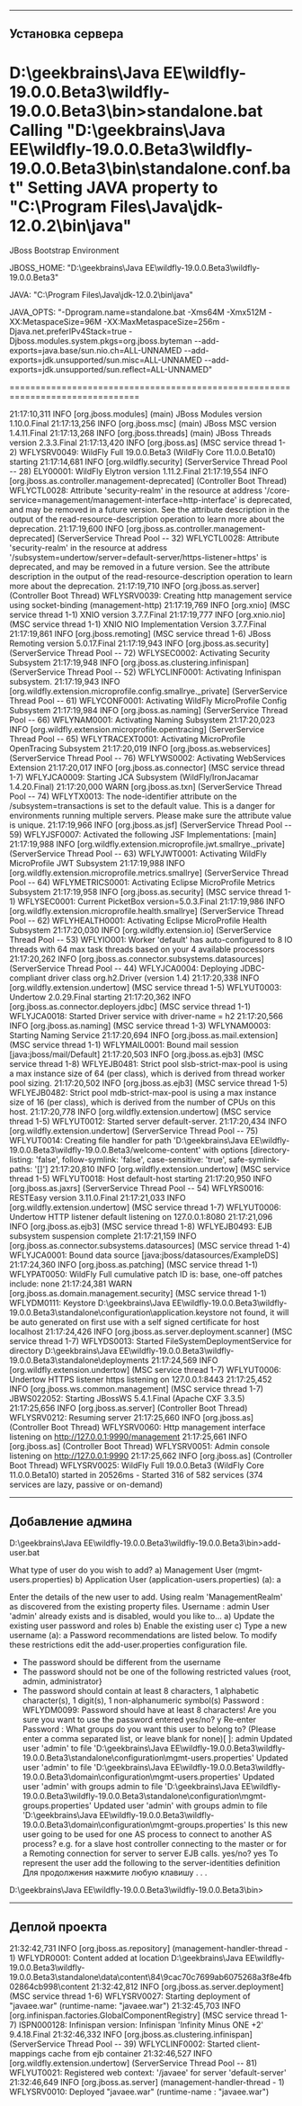 ------------------
Установка сервера
------------------

D:\geekbrains\Java EE\wildfly-19.0.0.Beta3\wildfly-19.0.0.Beta3\bin>standalone.bat
Calling "D:\geekbrains\Java EE\wildfly-19.0.0.Beta3\wildfly-19.0.0.Beta3\bin\standalone.conf.bat"
Setting JAVA property to "C:\Program Files\Java\jdk-12.0.2\bin\java"
===============================================================================

  JBoss Bootstrap Environment

  JBOSS_HOME: "D:\geekbrains\Java EE\wildfly-19.0.0.Beta3\wildfly-19.0.0.Beta3"

  JAVA: "C:\Program Files\Java\jdk-12.0.2\bin\java"

  JAVA_OPTS: "-Dprogram.name=standalone.bat -Xms64M -Xmx512M -XX:MetaspaceSize=96M -XX:MaxMetaspaceSize=256m -Djava.net.preferIPv4Stack=true -Djboss.modules.system.pkgs=org.jboss.byteman  --add-exports=java.base/sun.nio.ch=ALL-UNNAMED --add-exports=jdk.unsupported/sun.misc=ALL-UNNAMED --add-exports=jdk.unsupported/sun.reflect=ALL-UNNAMED"

===============================================================================

21:17:10,311 INFO  [org.jboss.modules] (main) JBoss Modules version 1.10.0.Final
21:17:13,256 INFO  [org.jboss.msc] (main) JBoss MSC version 1.4.11.Final
21:17:13,268 INFO  [org.jboss.threads] (main) JBoss Threads version 2.3.3.Final
21:17:13,420 INFO  [org.jboss.as] (MSC service thread 1-2) WFLYSRV0049: WildFly Full 19.0.0.Beta3 (WildFly Core 11.0.0.Beta10) starting
21:17:14,681 INFO  [org.wildfly.security] (ServerService Thread Pool -- 28) ELY00001: WildFly Elytron version 1.11.2.Final
21:17:19,554 INFO  [org.jboss.as.controller.management-deprecated] (Controller Boot Thread) WFLYCTL0028: Attribute 'security-realm' in the resource at address '/core-service=management/management-interface=http-interface' is deprecated, and may be removed in a future version. See the attribute description in the output of the read-resource-description operation to learn more about the deprecation.
21:17:19,600 INFO  [org.jboss.as.controller.management-deprecated] (ServerService Thread Pool -- 32) WFLYCTL0028: Attribute 'security-realm' in the resource at address '/subsystem=undertow/server=default-server/https-listener=https' is deprecated, and may be removed in a future version. See the attribute description in the output of the read-resource-description operation to learn more about the deprecation.
21:17:19,710 INFO  [org.jboss.as.server] (Controller Boot Thread) WFLYSRV0039: Creating http management service using socket-binding (management-http)
21:17:19,769 INFO  [org.xnio] (MSC service thread 1-1) XNIO version 3.7.7.Final
21:17:19,777 INFO  [org.xnio.nio] (MSC service thread 1-1) XNIO NIO Implementation Version 3.7.7.Final
21:17:19,861 INFO  [org.jboss.remoting] (MSC service thread 1-6) JBoss Remoting version 5.0.17.Final
21:17:19,943 INFO  [org.jboss.as.security] (ServerService Thread Pool -- 72) WFLYSEC0002: Activating Security Subsystem
21:17:19,948 INFO  [org.jboss.as.clustering.infinispan] (ServerService Thread Pool -- 52) WFLYCLINF0001: Activating Infinispan subsystem.
21:17:19,943 INFO  [org.wildfly.extension.microprofile.config.smallrye._private] (ServerService Thread Pool -- 61) WFLYCONF0001: Activating WildFly MicroProfile Config Subsystem
21:17:19,984 INFO  [org.jboss.as.naming] (ServerService Thread Pool -- 66) WFLYNAM0001: Activating Naming Subsystem
21:17:20,023 INFO  [org.wildfly.extension.microprofile.opentracing] (ServerService Thread Pool -- 65) WFLYTRACEXT0001: Activating MicroProfile OpenTracing Subsystem
21:17:20,019 INFO  [org.jboss.as.webservices] (ServerService Thread Pool -- 76) WFLYWS0002: Activating WebServices Extension
21:17:20,017 INFO  [org.jboss.as.connector] (MSC service thread 1-7) WFLYJCA0009: Starting JCA Subsystem (WildFly/IronJacamar 1.4.20.Final)
21:17:20,000 WARN  [org.jboss.as.txn] (ServerService Thread Pool -- 74) WFLYTX0013: The node-identifier attribute on the /subsystem=transactions is set to the default value. This is a danger for environments running multiple servers. Please make sure the attribute value is unique.
21:17:19,966 INFO  [org.jboss.as.jsf] (ServerService Thread Pool -- 59) WFLYJSF0007: Activated the following JSF Implementations: [main]
21:17:19,988 INFO  [org.wildfly.extension.microprofile.jwt.smallrye._private] (ServerService Thread Pool -- 63) WFLYJWT0001: Activating WildFly MicroProfile JWT Subsystem
21:17:19,988 INFO  [org.wildfly.extension.microprofile.metrics.smallrye] (ServerService Thread Pool -- 64) WFLYMETRICS0001: Activating Eclipse MicroProfile Metrics Subsystem
21:17:19,958 INFO  [org.jboss.as.security] (MSC service thread 1-1) WFLYSEC0001: Current PicketBox version=5.0.3.Final
21:17:19,986 INFO  [org.wildfly.extension.microprofile.health.smallrye] (ServerService Thread Pool -- 62) WFLYHEALTH0001: Activating Eclipse MicroProfile Health Subsystem
21:17:20,030 INFO  [org.wildfly.extension.io] (ServerService Thread Pool -- 53) WFLYIO001: Worker 'default' has auto-configured to 8 IO threads with 64 max task threads based on your 4 available processors
21:17:20,262 INFO  [org.jboss.as.connector.subsystems.datasources] (ServerService Thread Pool -- 44) WFLYJCA0004: Deploying JDBC-compliant driver class org.h2.Driver (version 1.4)
21:17:20,338 INFO  [org.wildfly.extension.undertow] (MSC service thread 1-5) WFLYUT0003: Undertow 2.0.29.Final starting
21:17:20,362 INFO  [org.jboss.as.connector.deployers.jdbc] (MSC service thread 1-1) WFLYJCA0018: Started Driver service with driver-name = h2
21:17:20,566 INFO  [org.jboss.as.naming] (MSC service thread 1-3) WFLYNAM0003: Starting Naming Service
21:17:20,694 INFO  [org.jboss.as.mail.extension] (MSC service thread 1-1) WFLYMAIL0001: Bound mail session [java:jboss/mail/Default]
21:17:20,503 INFO  [org.jboss.as.ejb3] (MSC service thread 1-8) WFLYEJB0481: Strict pool slsb-strict-max-pool is using a max instance size of 64 (per class), which is derived from thread worker pool sizing.
21:17:20,502 INFO  [org.jboss.as.ejb3] (MSC service thread 1-5) WFLYEJB0482: Strict pool mdb-strict-max-pool is using a max instance size of 16 (per class), which is derived from the number of CPUs on this host.
21:17:20,778 INFO  [org.wildfly.extension.undertow] (MSC service thread 1-5) WFLYUT0012: Started server default-server.
21:17:20,434 INFO  [org.wildfly.extension.undertow] (ServerService Thread Pool -- 75) WFLYUT0014: Creating file handler for path 'D:\geekbrains\Java EE\wildfly-19.0.0.Beta3\wildfly-19.0.0.Beta3/welcome-content' with options [directory-listing: 'false', follow-symlink: 'false', case-sensitive: 'true', safe-symlink-paths: '[]']
21:17:20,810 INFO  [org.wildfly.extension.undertow] (MSC service thread 1-5) WFLYUT0018: Host default-host starting
21:17:20,950 INFO  [org.jboss.as.jaxrs] (ServerService Thread Pool -- 54) WFLYRS0016: RESTEasy version 3.11.0.Final
21:17:21,033 INFO  [org.wildfly.extension.undertow] (MSC service thread 1-7) WFLYUT0006: Undertow HTTP listener default listening on 127.0.0.1:8080
21:17:21,096 INFO  [org.jboss.as.ejb3] (MSC service thread 1-8) WFLYEJB0493: EJB subsystem suspension complete
21:17:21,159 INFO  [org.jboss.as.connector.subsystems.datasources] (MSC service thread 1-4) WFLYJCA0001: Bound data source [java:jboss/datasources/ExampleDS]
21:17:24,360 INFO  [org.jboss.as.patching] (MSC service thread 1-1) WFLYPAT0050: WildFly Full cumulative patch ID is: base, one-off patches include: none
21:17:24,381 WARN  [org.jboss.as.domain.management.security] (MSC service thread 1-1) WFLYDM0111: Keystore D:\geekbrains\Java EE\wildfly-19.0.0.Beta3\wildfly-19.0.0.Beta3\standalone\configuration\application.keystore not found, it will be auto generated on first use with a self signed certificate for host localhost
21:17:24,426 INFO  [org.jboss.as.server.deployment.scanner] (MSC service thread 1-7) WFLYDS0013: Started FileSystemDeploymentService for directory D:\geekbrains\Java EE\wildfly-19.0.0.Beta3\wildfly-19.0.0.Beta3\standalone\deployments
21:17:24,569 INFO  [org.wildfly.extension.undertow] (MSC service thread 1-7) WFLYUT0006: Undertow HTTPS listener https listening on 127.0.0.1:8443
21:17:25,452 INFO  [org.jboss.ws.common.management] (MSC service thread 1-7) JBWS022052: Starting JBossWS 5.4.1.Final (Apache CXF 3.3.5)
21:17:25,656 INFO  [org.jboss.as.server] (Controller Boot Thread) WFLYSRV0212: Resuming server
21:17:25,660 INFO  [org.jboss.as] (Controller Boot Thread) WFLYSRV0060: Http management interface listening on http://127.0.0.1:9990/management
21:17:25,661 INFO  [org.jboss.as] (Controller Boot Thread) WFLYSRV0051: Admin console listening on http://127.0.0.1:9990
21:17:25,662 INFO  [org.jboss.as] (Controller Boot Thread) WFLYSRV0025: WildFly Full 19.0.0.Beta3 (WildFly Core 11.0.0.Beta10) started in 20526ms - Started 316 of 582 services (374 services are lazy, passive or on-demand)


------------------
Добавление админа
------------------


D:\geekbrains\Java EE\wildfly-19.0.0.Beta3\wildfly-19.0.0.Beta3\bin>add-user.bat

What type of user do you wish to add?
 a) Management User (mgmt-users.properties)
 b) Application User (application-users.properties)
(a): a

Enter the details of the new user to add.
Using realm 'ManagementRealm' as discovered from the existing property files.
Username : admin
User 'admin' already exists and is disabled, would you like to...
 a) Update the existing user password and roles
 b) Enable the existing user
 c) Type a new username
(a): a
Password recommendations are listed below. To modify these restrictions edit the add-user.properties configuration file.
 - The password should be different from the username
 - The password should not be one of the following restricted values {root, admin, administrator}
 - The password should contain at least 8 characters, 1 alphabetic character(s), 1 digit(s), 1 non-alphanumeric symbol(s)
Password :
WFLYDM0099: Password should have at least 8 characters!
Are you sure you want to use the password entered yes/no? y
Re-enter Password :
What groups do you want this user to belong to? (Please enter a comma separated list, or leave blank for none)[  ]: admin
Updated user 'admin' to file 'D:\geekbrains\Java EE\wildfly-19.0.0.Beta3\wildfly-19.0.0.Beta3\standalone\configuration\mgmt-users.properties'
Updated user 'admin' to file 'D:\geekbrains\Java EE\wildfly-19.0.0.Beta3\wildfly-19.0.0.Beta3\domain\configuration\mgmt-users.properties'
Updated user 'admin' with groups admin to file 'D:\geekbrains\Java EE\wildfly-19.0.0.Beta3\wildfly-19.0.0.Beta3\standalone\configuration\mgmt-groups.properties'
Updated user 'admin' with groups admin to file 'D:\geekbrains\Java EE\wildfly-19.0.0.Beta3\wildfly-19.0.0.Beta3\domain\configuration\mgmt-groups.properties'
Is this new user going to be used for one AS process to connect to another AS process?
e.g. for a slave host controller connecting to the master or for a Remoting connection for server to server EJB calls.
yes/no? yes
To represent the user add the following to the server-identities definition <secret value="MTIz" />
Для продолжения нажмите любую клавишу . . .

D:\geekbrains\Java EE\wildfly-19.0.0.Beta3\wildfly-19.0.0.Beta3\bin>



------------------
Деплой проекта
------------------


21:32:42,731 INFO  [org.jboss.as.repository] (management-handler-thread - 1) WFLYDR0001: Content added at location D:\geekbrains\Java EE\wildfly-19.0.0.Beta3\wildfly-19.0.0.Beta3\standalone\data\content\84\9cac70c7699ab6075268a3f8e4fb02864cb998\content
21:32:42,812 INFO  [org.jboss.as.server.deployment] (MSC service thread 1-6) WFLYSRV0027: Starting deployment of "javaee.war" (runtime-name: "javaee.war")
21:32:45,703 INFO  [org.infinispan.factories.GlobalComponentRegistry] (MSC service thread 1-7) ISPN000128: Infinispan version: Infinispan 'Infinity Minus ONE +2' 9.4.18.Final
21:32:46,332 INFO  [org.jboss.as.clustering.infinispan] (ServerService Thread Pool -- 39) WFLYCLINF0002: Started client-mappings cache from ejb container
21:32:46,527 INFO  [org.wildfly.extension.undertow] (ServerService Thread Pool -- 81) WFLYUT0021: Registered web context: '/javaee' for server 'default-server'
21:32:46,649 INFO  [org.jboss.as.server] (management-handler-thread - 1) WFLYSRV0010: Deployed "javaee.war" (runtime-name : "javaee.war")

